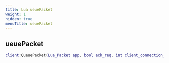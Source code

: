 ```yaml
---
title: Lua ueuePacket
weight: 1
hidden: true
menuTitle: ueuePacket
---
```

## ueuePacket
```lua
client:QueuePacket(Lua_Packet app, bool ack_req, int client_connection_status, int filter); -- void
```